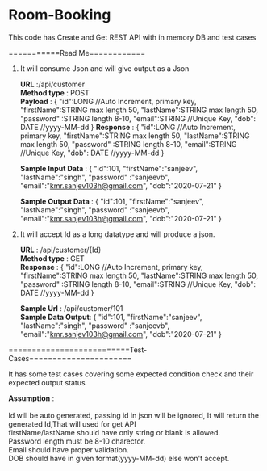 # Room-Booking
This code has Create and Get REST API with in memory DB and test cases


===========Read Me============

1) It will consume Json and will give output as a Json

      <b>URL</b> :/api/customer <br />
      <b>Method type</b> : POST <br />
      <b>Payload</b> :
      {
        "id":LONG //Auto Increment, primary key,
        "firstName":STRING max length 50,
        "lastName":STRING max length 50,
        "password" :STRING length 8-10,
        "email":STRING //Unique Key,
        "dob": DATE //yyyy-MM-dd
      }
      <b>Response</b> :
      {
        "id":LONG //Auto Increment, primary key,
        "firstName":STRING max length 50,
        "lastName":STRING max length 50,
        "password" :STRING length 8-10,
        "email":STRING //Unique Key,
        "dob": DATE //yyyy-MM-dd
      }

      <b>Sample Input Data </b>: 
      {
        "id":101,
        "firstName":"sanjeev",
        "lastName":"singh",
        "password" :"sanjeevb",
        "email":"kmr.sanjev103h@gmail.com",
        "dob":"2020-07-21"
      }

     <b> Sample Output Data</b> :
      {
        "id":101,
        "firstName":"sanjeev",
        "lastName":"singh",
        "password" :"sanjeevb",
        "email":"kmr.sanjev103h@gmail.com",
        "dob":"2020-07-21"
      }


2) It will accept Id as a long datatype and will produce a json.

      <b>URL</b> : /api/customer/{Id} <br />
      <b>Method type</b> : GET <br />
      <b>Response</b> :
      {
        "id":LONG //Auto Increment, primary key,
        "firstName":STRING max length 50,
        "lastName":STRING max length 50,
        "password" :STRING length 8-10,
        "email":STRING //Unique Key,
        "dob": DATE //yyyy-MM-dd
      }</br>

      <b>Sample Url</b> : /api/customer/101 </br>
     <b> Sample Data Output</b>:
      {
        "id":101,
        "firstName":"sanjeev",
        "lastName":"singh",
        "password" :"sanjeevb",
        "email":"kmr.sanjev103h@gmail.com",
        "dob":"2020-07-21"
      }

==========================Test-Cases======================

It has some test cases covering some expected condition check and their expected output status



<b>Assumption</b> : <br/><br/>
Id will be auto generated, passing id in json will be ignored, It will return the generated Id,That will used for get API<br/>
firstName/lastName should have only string or blank is allowed.<br/>
Password length must be 8-10 charector.<br/>
Email should have proper validation.<br/>
DOB should have in given format(yyyy-MM-dd) else won't accept.<br/>


